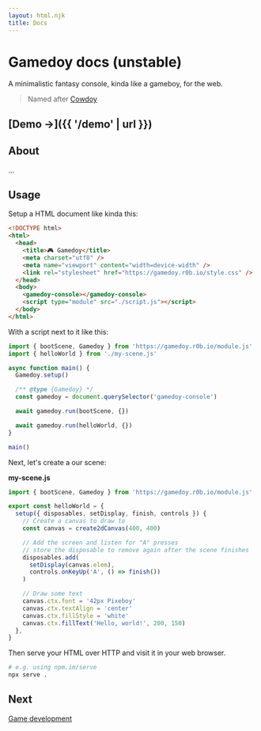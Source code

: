 ```yaml
---
layout: html.njk
title: Docs
---
```


# Gamedoy docs (unstable)

A minimalistic fantasy console, kinda like a gameboy, for the web.

> Named after [Cowdoy](https://r0b.url.lol/cowdoy)

## [Demo →]({{ '/demo' | url }})

## About

...

## Usage

Setup a HTML document like kinda this:

```html
<!DOCTYPE html>
<html>
  <head>
    <title>🎮 Gamedoy</title>
    <meta charset="utf8" />
    <meta name="viewport" content="width=device-width" />
    <link rel="stylesheet" href="https://gamedoy.r0b.io/style.css" />
  </head>
  <body>
    <gamedoy-console></gamedoy-console>
    <script type="module" src="./script.js"></script>
  </body>
</html>
```

With a script next to it like this:

```js
import { bootScene, Gamedoy } from 'https://gamedoy.r0b.io/module.js'
import { helloWorld } from './my-scene.js'

async function main() {
  Gamedoy.setup()

  /** @type {Gamedoy} */
  const gamedoy = document.querySelector('gamedoy-console')

  await gamedoy.run(bootScene, {})

  await gamedoy.run(helloWorld, {})
}

main()
```

Next, let's create a our scene:

**my-scene.js**

```js
import { bootScene, Gamedoy } from 'https://gamedoy.r0b.io/module.js'

export const helloWorld = {
  setup({ disposables, setDisplay, finish, controls }) {
    // Create a canvas to draw to
    const canvas = create2dCanvas(400, 400)

    // Add the screen and listen for "A" presses
    // store the disposable to remove again after the scene finishes
    disposables.add(
      setDisplay(canvas.elem),
      controls.onKeyUp('A', () => finish())
    )

    // Draw some text
    canvas.ctx.font = '42px Pixeboy'
    canvas.ctx.textAlign = 'center'
    canvas.ctx.fillStyle = 'white'
    canvas.ctx.fillText('Hello, world!', 200, 150)
  },
}
```

Then serve your HTML over HTTP and visit it in your web browser.

```sh
# e.g. using npm.im/serve
npx serve .
```

## Next

[Game development](./game-dev/)
